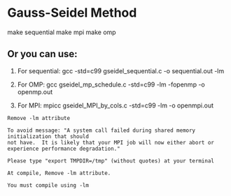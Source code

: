 # Gauss-Seidel Method

<!-- Compile instructions -->
make sequential
make mpi
make omp

## Or you can use:
1. For sequential: 
	gcc -std=c99  gseidel_sequential.c -o sequential.out -lm

2. For OMP:
	gcc  gseidel_mp_schedule.c -std=c99 -lm -fopenmp -o openmp.out

3. For MPI:
	mpicc gseidel_MPI_by_cols.c -std=c99 -lm -o openmpi.out 

<!-- Windows instructions -->
    Remove -lm attribute

<!-- OSX instructions -->
    To avoid message: "A system call failed during shared memory initialization that should
    not have.  It is likely that your MPI job will now either abort or
    experience performance degradation."

    Please type "export TMPDIR=/tmp" (without quotes) at your terminal

    At compile, Remove -lm attribute.

<!-- Linux instructions -->
    You must compile using -lm
